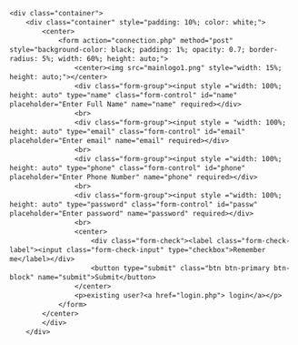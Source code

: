 <?php
include 'connection.php';
?>
<!DOCTYPE html>
<html lang="en">

<head>
    <title>Readers Hub</title>
    <link rel="icon" href="mainlogo.png">
    <meta charset="utf-8">
    <meta name="viewport" content="width=device-width, initial-scale=1">
    <link rel="stylesheet" type="text/css" href="https://cdn.jsdelivr.net/npm/bootstrap@5.2.0/dist/css/bootstrap.min.css">
    <script src="https://cdn.jsd-elivr.net/npm/bootstrap@5.2.0/dist/js/bootstrap.bundle.min.js">        
    </script>    
</head>

<body background="https://media.istockphoto.com/photos/september-back-to-school-or-college-flatlay-with-supplies-on-the-picture-id960330114?k=6&m=960330114&s=170667a&w=0&h=fvbwssu4XyyAan4o93xAW-C6_FFguCTZmvQoiA8YSS8=" class="responsive p-3" style="background-repeat: repeat; background-size: cover;">

    <div class="container">
        <div class="container" style="padding: 10%; color: white;">
            <center>
                <form action="connection.php" method="post" style="background-color: black; padding: 1%; opacity: 0.7; border-radius: 5%; width: 60%; height: auto;">
                    <center><img src="mainlogo1.png" style="width: 15%; height: auto;"></center>
                    <div class="form-group"><input style ="width: 100%; height: auto" type="name" class="form-control" id="name" placeholder="Enter Full Name" name="name" required></div>
                    <br>
                    <div class="form-group"><input style = "width: 100%; height: auto" type="email" class="form-control" id="email" placeholder="Enter email" name="email" required></div>
                    <br>
                    <div class="form-group"><input style ="width: 100%; height: auto" type="phone" class="form-control" id="phone" placeholder="Enter Phone Number" name="phone" required></div>
                    <br>
                    <div class="form-group"><input style ="width: 100%; height: auto" type="password" class="form-control" id="passw" placeholder="Enter password" name="password" required></div>
                    <br>
                    <center>
                        <div class="form-check"><label class="form-check-label"><input class="form-check-input" type="checkbox">Remember me</label></div>
                        <button type="submit" class="btn btn-primary btn-block" name="submit">Submit</button>                        
                    </center>
                    <p>existing user?<a href="login.php"> login</a></p>
                </form>
            </center>
            </div>
        </div>
</body>

</html>
